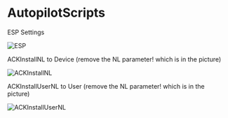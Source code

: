 # AutopilotScripts

ESP Settings

![ESP](https://user-images.githubusercontent.com/6623804/230294758-a332fa0d-44a1-4153-a89a-3be0bbe5b4a8.png)

ACKInstallNL to Device (remove the NL parameter! which is in the picture)

![ACKInstallNL](https://user-images.githubusercontent.com/6623804/230295171-1057ae74-ac33-43fc-90fe-b5af18c17aca.png)

ACKInstallUserNL to User (remove the NL parameter! which is in the picture)

![ACKInstallUserNL](https://user-images.githubusercontent.com/6623804/230295281-473ab484-08f2-41c8-90d9-02ac6e06e846.png)

